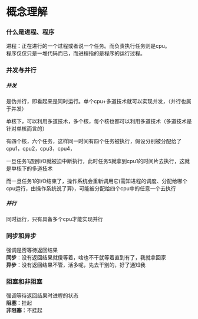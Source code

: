 # 概念理解
### 什么是进程、程序
进程：正在进行的一个过程或者说一个任务。而负责执行任务则是cpu。  
程序仅仅只是一堆代码而已，而进程指的是程序的运行过程。  
### 并发与并行
##### 并发
是伪并行，即看起来是同时运行。单个cpu+多道技术就可以实现并发，（并行也属于并发）

单核下，可以利用多道技术，多个核，每个核也都可以利用多道技术（多道技术是针对单核而言的）

有四个核，六个任务，这样同一时间有四个任务被执行，假设分别被分配给了cpu1，cpu2，cpu3，cpu4，

一旦任务1遇到I/O就被迫中断执行，此时任务5就拿到cpu1的时间片去执行，这就是单核下的多道技术

而一旦任务1的I/O结束了，操作系统会重新调用它(需知进程的调度、分配给哪个cpu运行，由操作系统说了算)，可能被分配给四个cpu中的任意一个去执行
##### 并行
同时运行，只有具备多个cpu才能实现并行
### 同步和异步
强调是否等待返回结果   
**同步**：没有返回结果就傻等着，啥也不干就等着直到有了，我就拿回家  
**异步**：没有返回结果不管，活多呢，先去干别的，好了通知我  
### 阻塞和非阻塞
强调等待返回结果时进程的状态  
**阻塞**：挂起  
**非阻塞**：不挂起  
